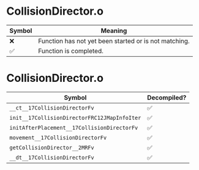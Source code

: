 # CollisionDirector.o
| Symbol | Meaning 
| ------------- | ------------- 
| :x: | Function has not yet been started or is not matching. 
| :white_check_mark: | Function is completed. 


# CollisionDirector.o
| Symbol | Decompiled? |
| ------------- | ------------- |
| `__ct__17CollisionDirectorFv` | :white_check_mark: |
| `init__17CollisionDirectorFRC12JMapInfoIter` | :white_check_mark: |
| `initAfterPlacement__17CollisionDirectorFv` | :white_check_mark: |
| `movement__17CollisionDirectorFv` | :white_check_mark: |
| `getCollisionDirector__2MRFv` | :white_check_mark: |
| `__dt__17CollisionDirectorFv` | :white_check_mark: |
